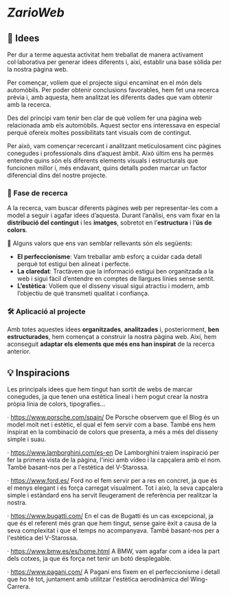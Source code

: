 # ***ZarioWeb***

## 💭 Idees 

Per dur a terme aquesta activitat hem treballat de manera activament col·laborativa per generar idees diferents i, així, establir una base sòlida per la nostra pàgina web. 

Per començar, volíem que el projecte sigui encaminat en el món dels automòbils. Per poder obtenir conclusions favorables, hem fet una recerca prèvia i, amb aquesta, hem analitzat les diferents dades que vam obtenir amb la recerca.

Des del principi vam tenir ben clar de què volíem fer una pàgina web relacionada amb els automòbils. Aquest sector ens interessava en especial perquè ofereix moltes possibilitats tant visuals com de contingut. 

Per això, vam començar recercant i analitzant meticulosament cinc pàgines conegudes i professionals dins d’aquest àmbit. Això últim ens ha permès entendre quins són els diferents elements visuals i estructurals que funcionen millor i, més endavant, quins detalls poden marcar un factor diferencial dins del nostre projecte.

### 🔎 Fase de recerca

A la recerca, vam buscar diferents pàgines web per representar-les com a model a seguir i agafar idees d’aquesta. Durant l’anàlisi, ens vam fixar en la **distribució del contingut** i les **imatges**, sobretot en l’**estructura** i l’**ús de colors**.

📌 Alguns valors que ens van semblar rellevants són els següents:

- **El perfeccionisme**: Vam treballar amb esforç a cuidar cada detall perquè tot estigui ben alineat i perfecte.
- **La claredat**: Tractàvem que la informació estigui ben organitzada a la web i sigui fàcil d’entendre en comptes de llargues línies sense sentit.
- **L’estètica**: Volíem que el disseny visual sigui atractiu i modern, amb l’objectiu de què transmeti qualitat i confiança.

### 🛠️ Aplicació al projecte

Amb totes aquestes idees **organitzades**, **analitzades** i, posteriorment, **ben estructurades**, hem començat a construir la nostra pàgina web. Així, hem aconseguit **adaptar els elements que més ens han inspirat** de la recerca anterior.

## 💡 Inspiracions 

Les principals idees que hem tingut han sortit de webs de marcar conegudes, ja que tenen una estètica lineal i hem pogut crear la nostra pròpia línia de colors, tipografies…

· https://www.porsche.com/spain/ De Porsche observem que el Blog és un model molt net i estètic, el qual el fem servir com a base. També ens hem inspirat en la combinació de colors que presenta, a més a més del disseny simple i suau.

· https://www.lamborghini.com/es-en De Lamborghini traiem inspiració per fer la primera vista de la pàgina, l'inici amb vídeo i la capçalera amb el nom. També basant-nos per a l'estètica del V-Starossa.

· https://www.ford.es/ Ford no el fem servir per a res en concret, ja que és el menys elegant i és força carregat visualment. Tot i això, la seva capçalera simple i estàndard ens ha servit lleugerament de referència per realitzar la nostra.

· https://www.bugatti.com/  En el cas de Bugatti és un cas excepcional, ja que és el referent més gran que hem tingut, sense gaire èxit a causa de la seva complexitat i que el temps no acompanyava. També basant-nos per a l'estètica del V-Starossa.

· https://www.bmw.es/es/home.html  A BMW, vam agafar com a idea la part dels cotxes, ja que és força net tenir un botó desplegable.

· https://www.pagani.com/ A Pagani ens fixem en el perfeccionisme i detall que ho té tot, juntament amb utilitzar l'estètica aerodinàmica del Wing-Carrera.
